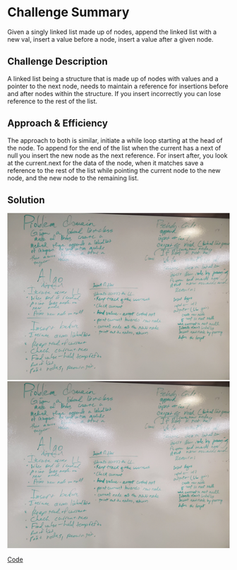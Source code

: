 # Challenge Summary
Given a singly linked list made up of nodes, append the linked list with a new val, insert a value before a node, insert a value after a given node. 

## Challenge Description
A linked list being a structure that is made up of nodes with values and a pointer to the next node, needs to maintain a reference for insertions before and after nodes within the structure. If you insert incorrectly you can lose reference to the rest of the list. 

## Approach & Efficiency
The approach to both is similar, initiate a while loop starting at the head of the node. To append for the end of the list when the current has a next of null you insert the new node as the next reference. For insert after, you look at the current.next for the data of the node, when it matches save a reference to the rest of the list while pointing the current node to the new node, and the new node to the remaining list.

## Solution
![alt text](https://raw.githubusercontent.com/GoldBeardSea/data-structures-and-algorithms/master/assets/llinsertions.jpg "White Board")
![alt text](https://raw.githubusercontent.com/GoldBeardSea/data-structures-and-algorithms/master/assets/llinsertions.jpg "White Board 2")

[Code](https://github.com/GoldBeardSea/data-structures-and-algorithms/tree/master/401Challenges/src/main/java/Challenges/linkedlist)
